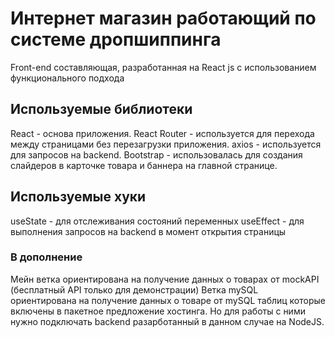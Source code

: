 # Интернет магазин работающий по системе дропшиппинга

Front-end составляющая, разработанная на React js с использованием функционального подхода

## Используемые библиотеки

React - основа приложения.
React Router - используется для перехода между страницами без перезагрузки приложения.
axios - используется для запросов на backend.
Bootstrap - использовалась для создания слайдеров в карточке товара и баннера на главной странице.

## Используемые хуки

useState - для отслеживания состояний переменных
useEffect - для выполнения запросов на backend в момент открытия страницы

### В дополнение

Мейн ветка ориентирована на получение данных о товарах от mockAPI (бесплатный API только для демонстрации)
Ветка mySQL ориентирована на получение данных о товаре от mySQL таблиц которые включены в пакетное предложение хостинга. Но для работы с ними нужно подключать backend разарботанный в данном случае на NodeJS.

